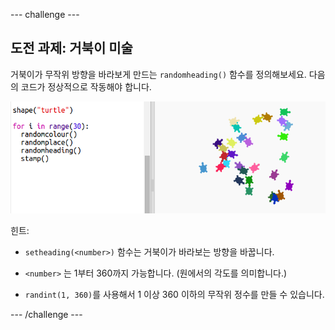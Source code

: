 --- challenge ---

## 도전 과제: 거북이 미술

거북이가 무작위 방향을 바라보게 만드는 `randomheading()` 함수를 정의해보세요. 다음의 코드가 정상적으로 작동해야 합니다.

![스크린샷](images/modern-turtle-art.png)

힌트:

- `setheading(<number>)` 함수는 거북이가 바라보는 방향을 바꿉니다.

- `<number>` 는 1부터 360까지 가능합니다. (원에서의 각도를 의미합니다.)

- `randint(1, 360)`를 사용해서 1 이상 360 이하의 무작위 정수를 만들 수 있습니다.

--- /challenge ---